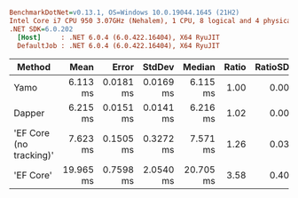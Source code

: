 ``` ini

BenchmarkDotNet=v0.13.1, OS=Windows 10.0.19044.1645 (21H2)
Intel Core i7 CPU 950 3.07GHz (Nehalem), 1 CPU, 8 logical and 4 physical cores
.NET SDK=6.0.202
  [Host]     : .NET 6.0.4 (6.0.422.16404), X64 RyuJIT
  DefaultJob : .NET 6.0.4 (6.0.422.16404), X64 RyuJIT


```
|                  Method |      Mean |     Error |    StdDev |    Median | Ratio | RatioSD | Rank |   Gen 0 |   Gen 1 | Allocated |
|------------------------ |----------:|----------:|----------:|----------:|------:|--------:|-----:|--------:|--------:|----------:|
|                    Yamo |  6.113 ms | 0.0181 ms | 0.0169 ms |  6.115 ms |  1.00 |    0.00 |    1 | 70.3125 | 31.2500 |    465 KB |
|                  Dapper |  6.215 ms | 0.0151 ms | 0.0141 ms |  6.216 ms |  1.02 |    0.00 |    2 | 93.7500 | 46.8750 |    607 KB |
| &#39;EF Core (no tracking)&#39; |  7.623 ms | 0.1505 ms | 0.3272 ms |  7.571 ms |  1.26 |    0.03 |    3 |       - |       - |  1,155 KB |
|               &#39;EF Core&#39; | 19.965 ms | 0.7598 ms | 2.0540 ms | 20.705 ms |  3.58 |    0.40 |    4 |       - |       - |  3,378 KB |
